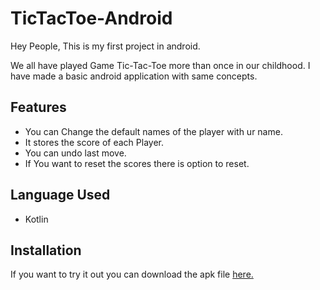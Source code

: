 # TicTacToe-Android

Hey People, This is my first project in android.

We all have played Game Tic-Tac-Toe more than once in our childhood. I have made a basic android application with same concepts.

## Features

* You can Change the default names of the player with ur name.
* It stores the score of each Player.
* You can undo last move.
* If You want to reset the scores there is option to reset.

## Language Used

* Kotlin

## Installation

If you want to try it out you can download the apk file [here.](https://github.com/RoshanShaikh/TicTacToe-Android/raw/master/Tic-Tac-Toe.apk)

